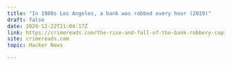 ```yaml
---
title: "In 1980s Los Angeles, a bank was robbed every hour (2019)"
draft: false
date: 2020-12-22T21:04:17Z
link: https://crimereads.com/the-rise-and-fall-of-the-bank-robbery-capital-of-the-world/?utm_medium=RSS&utm_source=hune
site: crimereads.com
topic: Hacker News  

---
```

